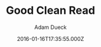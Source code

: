 ---
title: Good Clean Read
github: https://github.com/adueck/good-clean-read
demo: https://adueck.github.io/good-clean-read/
author: Adam Dueck
ssg:
  - Jekyll
cms:
  - No Cms
date: 2016-01-16T17:35:55.000Z
description: >-
  A Jekyll template for publishing clean, readable articles and single-page
  sites
stale: false
---